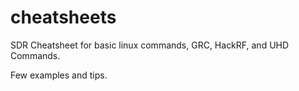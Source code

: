 # cheatsheets

SDR Cheatsheet for basic linux commands, GRC, HackRF, and UHD Commands.

Few examples and tips.
